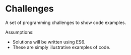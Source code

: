 # Challenges
A set of programming challenges to show code examples.

Assumptions:
- Solutions will be written using ES6.
- These are simply illustrative examples of code.